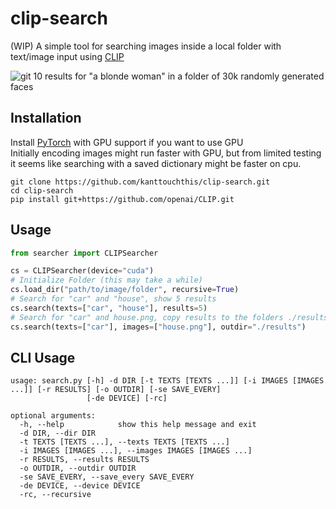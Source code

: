 # clip-search
(WIP)
A simple tool for searching images inside a local folder with text/image input
using [CLIP](https://github.com/openai/CLIP)
  
![git](https://user-images.githubusercontent.com/90077736/136833546-b153204c-a37a-440f-bfc3-35532007c554.png)
10 results for "a blonde woman" in a folder of 30k randomly generated faces
## Installation
Install [PyTorch](https://pytorch.org/get-started/locally/) with GPU support if you want to use GPU  
Initially encoding images might run faster with GPU, 
but from limited testing it seems like searching with a saved dictionary might be faster on cpu.
```
git clone https://github.com/kanttouchthis/clip-search.git
cd clip-search
pip install git+https://github.com/openai/CLIP.git
```

## Usage
```python
from searcher import CLIPSearcher

cs = CLIPSearcher(device="cuda")
# Initialize Folder (this may take a while)
cs.load_dir("path/to/image/folder", recursive=True)
# Search for "car" and "house", show 5 results
cs.search(texts=["car", "house"], results=5)
# Search for "car" and house.png, copy results to the folders ./results/car and ./results/house.png
cs.search(texts=["car"], images=["house.png"], outdir="./results")
```
## CLI Usage
```
usage: search.py [-h] -d DIR [-t TEXTS [TEXTS ...]] [-i IMAGES [IMAGES ...]] [-r RESULTS] [-o OUTDIR] [-se SAVE_EVERY]
                 [-de DEVICE] [-rc]

optional arguments:
  -h, --help            show this help message and exit
  -d DIR, --dir DIR
  -t TEXTS [TEXTS ...], --texts TEXTS [TEXTS ...]
  -i IMAGES [IMAGES ...], --images IMAGES [IMAGES ...]
  -r RESULTS, --results RESULTS
  -o OUTDIR, --outdir OUTDIR
  -se SAVE_EVERY, --save_every SAVE_EVERY
  -de DEVICE, --device DEVICE
  -rc, --recursive
```
